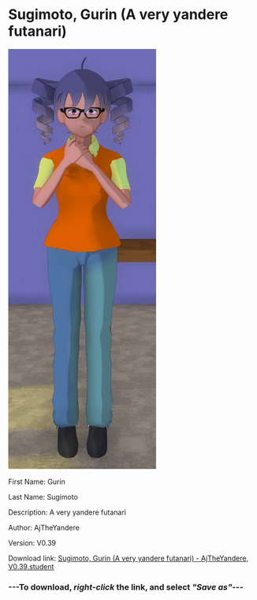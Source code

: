 # Sugimoto, Gurin (A very yandere futanari)

<img src = "https://raw.githubusercontent.com/Arbiter1223/Daigaku-Gurashi-Custom-Students/master/Students/Files/Sugimoto%2C%20Gurin%20(A%20very%20yandere%20futanari).png">

First Name: Gurin

Last Name: Sugimoto

Description: A very yandere futanari

Author: AjTheYandere

Version: V0.39

Download link: <a href="https://raw.githubusercontent.com/Arbiter1223/Daigaku-Gurashi-Custom-Students/master/Students/Files/Sugimoto%2C%20Gurin%20(A%20very%20yandere%20futanari)%20-%20AjTheYandere%2C%20V0.39.student">Sugimoto, Gurin (A very yandere futanari) - AjTheYandere, V0.39.student</a>

### ---**To download, _right-click_ the link, and select _"Save as"_**---
